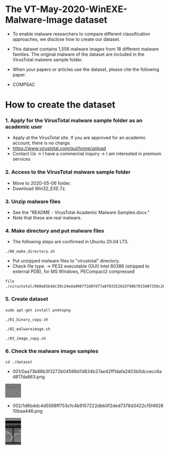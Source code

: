 # The VT-May-2020-WinEXE-Malware-Image dataset

* To enable malware researchers to compare different classification approaches, we disclose how to create our dataset.

* This dataset contains 1,556 malware images from 18 different malware families. The original malware of the dataset are included in the VirusTotal malwere sample folder. 

* When your papers or articles use the dataset, please cite the following paper.

* COMPSAC

# How to create the dataset
### 1. Apply for the VirusTotal malware sample folder as an academic user

* Apply at the VirusTotal site. If you are approved for an academic account, there is no charge.
* https://www.virustotal.com/gui/home/upload
* Contact Us -> I have a commercial inquiry -> I am interested in premium services

### 2. Access to the VirusTotal malware sample folder 

* Move to 2020-05-06 folder.
* Download Win32_EXE.7z.

### 3. Unzip malware files
* See the "README - VirusTotal Academic Malware Samples.docx."
* Note that these are real malware.

### 4. Make directory and put malware files
* The following steps are confirmed in Ubuntu 20.04 LTS.
```
./00_make_directory.sh
```
* Put unzipped malware files to "virustotal" directory.
* Check file type. -> PE32 executable (GUI) Intel 80386 (stripped to external PDB), for MS Windows, PECompact2 compressed
```
file ./virustotal/000a65b4dc39c24eda9987f2d0fd77a8f033526d3f986791598f350c2667da82
```

### 5. Create dataset
```
sudo apt-get install pnmtopng
```
```
./01_binary_copy.sh
```
```
./02_malwareimage.sh
```
```
./03_image_copy.sh
```


### 6. Check the malware image samples
```
cd ./dataset
```

* 001/0aa73b88b3f3272b04599d7d834b27ae42ff1dafa2403b5dccecc6ad817da863.png
<img src="./sample01.png" width=10%>

* 002/1d6bddc4d5568ff753cfc4b9157222dbb0f2ded7378d3422c15f492810baa446.png
<img src="./sample02.png" width=10%>
